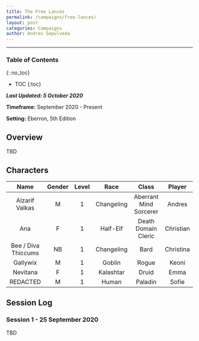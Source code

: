 ```yaml
---
title: The Free Lances
permalink: /campaigns/free-lances/
layout: post
categories: Campaigns
author: Andres Sepulveda
---
```


<hr>

<div class="toc">

### Table of Contents
{:.no_toc}

* TOC
{:toc}

</div>

***Last Updated: 5 October 2020***

**Timeframe:** September 2020 - Present

**Setting:** Eberron, 5th Edition



## Overview 

TBD

## Characters

|Name|Gender|Level|Race|Class|Player|
|:--:|:---:|:--:|:---:|:----:|:----:|
|Alzarif Valkas|M|1|Changeling|Aberrant Mind Sorcerer|Andres|
|Ana|F|1|Half-Elf|Death Domain Cleric|Christian|
|Bee / Diva Thiccums|NB|1|Changeling|Bard|Christina|
|Gallywix|M|1|Goblin|Rogue|Keoni|
|Nevitana|F|1|Kalashtar|Druid|Emma|
|REDACTED|M|1|Human|Paladin|Sofie|

## Session Log

### Session 1 - 25 September 2020

TBD

